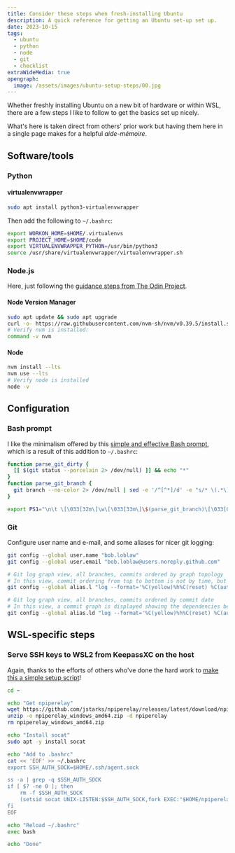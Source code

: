 ```yaml
---
title: Consider these steps when fresh-installing Ubuntu
description: A quick reference for getting an Ubuntu set-up set up.
date: 2023-10-15
tags:
  - ubuntu
  - python
  - node
  - git
  - checklist
extraWideMedia: true
opengraph:
  image: /assets/images/ubuntu-setup-steps/00.jpg
---
```


Whether freshly installing Ubuntu on a new bit of hardware or within WSL, there are a few steps I like to follow to get the basics set up nicely.

What's here is taken direct from others' prior work but having them here in a single page makes for a helpful _aide-mémoire_.

## Software/tools

### Python

#### virtualenvwrapper

```bash
sudo apt install python3-virtualenvwrapper
```

Then add the following to `~/.bashrc`:

```bash
export WORKON_HOME=$HOME/.virtualenvs
export PROJECT_HOME=$HOME/code
export VIRTUALENVWRAPPER_PYTHON=/usr/bin/python3
source /usr/share/virtualenvwrapper/virtualenvwrapper.sh
```

### Node.js

Here, just following the [guidance steps from The Odin Project](https://www.theodinproject.com/lessons/foundations-installing-node-js).

#### Node Version Manager

```bash
sudo apt update && sudo apt upgrade
curl -o- https://raw.githubusercontent.com/nvm-sh/nvm/v0.39.5/install.sh | bash
# Verify nvm is installed:
command -v nvm
```

#### Node

```bash
nvm install --lts
nvm use --lts
# Verify node is installed
node -v
```


## Configuration

### Bash prompt

I like the minimalism offered by this [simple and effective Bash prompt](https://code.mendhak.com/simple-bash-prompt-for-developers-ps1-git/), which is a result of this addition to `~/.bashrc`:

```bash
function parse_git_dirty {
  [[ $(git status --porcelain 2> /dev/null) ]] && echo "*"
}
function parse_git_branch {
  git branch --no-color 2> /dev/null | sed -e '/^[^*]/d' -e "s/* \(.*\)/ (\1$(parse_git_dirty))/"
}

export PS1="\n\t \[\033[32m\]\w\[\033[33m\]\$(parse_git_branch)\[\033[00m\] $ "
```

### Git

Configure user name and e-mail, and some aliases for nicer git logging:

```bash
git config --global user.name "bob.loblaw"
git config --global user.email "bob.loblaw@users.noreply.github.com"

# Git log graph view, all branches, commits ordered by graph topology
# In this view, commit ordering from top to bottom is not by time, but subject to the graph topology, i.e. the dependencies between commits can be viewed easily.
git config --global alias.l "log --format='%C(yellow)%h%C(reset) %C(auto)%d%C(reset) %s %C(magenta)(%an)%C(reset) %C(cyan)(%ar)%C(reset)' --all --graph --topo-order"

# Git log graph view, all branches, commits ordered by commit date
# In this view, a commit graph is displayed showing the dependencies between commits, but the ordering of the commits if by time. This leads to longer graph edges in some cases, but it is sometimes more intuitive to see commits in order of their creation time.
git config --global alias.ld "log --format='%C(yellow)%h%C(reset) %C(auto)%d%C(reset) %s %C(magenta)(%an)%C(reset) %C(cyan)(%ar)%C(reset)' --all --graph --date-order"
```

## WSL-specific steps

### Serve SSH keys to WSL2 from KeepassXC on the host

Again, thanks to the efforts of others who've done the hard work to [make this a simple setup script](https://code.mendhak.com/wsl2-keepassxc-ssh/#all-together-in-one-script)!

```bash
cd ~

echo "Get npiperelay"
wget https://github.com/jstarks/npiperelay/releases/latest/download/npiperelay_windows_amd64.zip
unzip -o npiperelay_windows_amd64.zip -d npiperelay
rm npiperelay_windows_amd64.zip

echo "Install socat"
sudo apt -y install socat

echo "Add to .bashrc"
cat << 'EOF' >> ~/.bashrc
export SSH_AUTH_SOCK=$HOME/.ssh/agent.sock

ss -a | grep -q $SSH_AUTH_SOCK
if [ $? -ne 0 ]; then
    rm -f $SSH_AUTH_SOCK
    (setsid socat UNIX-LISTEN:$SSH_AUTH_SOCK,fork EXEC:"$HOME/npiperelay/npiperelay.exe -ei -s //./pipe/openssh-ssh-agent",nofork &) >/dev/null 2>&1
fi
EOF

echo "Reload ~/.bashrc"
exec bash

echo "Done"
```
